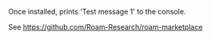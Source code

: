 Once installed, prints 'Test message 1' to the console.

See https://github.com/Roam-Research/roam-marketplace